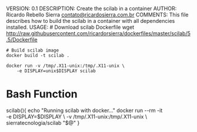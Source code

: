  VERSION:		  0.1
 DESCRIPTION:	  Create the scilab in a container
 AUTHOR:		  Ricardo Rebello Sierra <contato@ricardosierra.com.br>
 COMMENTS:
	This file describes how to build the scilab
	in a container with all dependencies installed.
 USAGE:
	# Download scilab Dockerfile
	wget http://raw.githubusercontent.com/ricardorsierra/dockerfiles/master/scilab/5.5/Dockerfile

	# Build scilab image
	docker build -t scilab .

	docker run -v /tmp/.X11-unix:/tmp/.X11-unix \
		-e DISPLAY=unix$DISPLAY scilab

  # Bash Function
  scilab(){
  	echo "Running scilab with docker..."
  	docker run --rm -it \
		-e DISPLAY=$DISPLAY \
		-v /tmp/.X11-unix:/tmp/.X11-unix \
		sierratecnologia/scilab "$@"
  }

